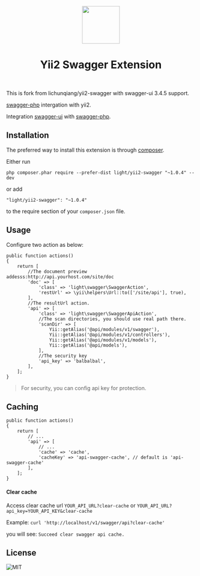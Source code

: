 <p align="center">
    <a href="https://github.com/yiisoft" target="_blank">
        <img src="https://avatars0.githubusercontent.com/u/993323" height="100px">
    </a>
    <h1 align="center">Yii2 Swagger Extension</h1>
    <br>
</p>
This is fork from lichunqiang/yii2-swagger with swagger-ui 3.4.5 support. 

[swagger-php](https://github.com/zircote/swagger-php) intergation with yii2.

Integration [swagger-ui](https://github.com/swagger-api/swagger-ui) with [swagger-php](https://github.com/zircote/swagger-php).


Installation
------------

The preferred way to install this extension is through [composer](http://getcomposer.org/download/).

Either run

```
php composer.phar require --prefer-dist light/yii2-swagger "~1.0.4" --dev
```

or add

```
"light/yii2-swagger": "~1.0.4"
```

to the require section of your `composer.json` file.


Usage
-----

Configure two action as below:

```
public function actions()
{
    return [
        //The document preview addesss:http://api.yourhost.com/site/doc
        'doc' => [
            'class' => 'light\swagger\SwaggerAction',
            'restUrl' => \yii\helpers\Url::to(['/site/api'], true),
        ],
        //The resultUrl action.
        'api' => [
            'class' => 'light\swagger\SwaggerApiAction',
            //The scan directories, you should use real path there.
            'scanDir' => [
                Yii::getAlias('@api/modules/v1/swagger'),
                Yii::getAlias('@api/modules/v1/controllers'),
                Yii::getAlias('@api/modules/v1/models'),
                Yii::getAlias('@api/models'),
            ],
            //The security key
            'api_key' => 'balbalbal',
        ],
    ];
}
```

> For security, you can config api key for protection.

Caching
-------

```
public function actions()
{
    return [
        // ...
        'api' => [
            // ...
            'cache' => 'cache',
            'cacheKey' => 'api-swagger-cache', // default is 'api-swagger-cache'
        ],
    ];
}
```

#### Clear cache

Access clear cache url `YOUR_API_URL?clear-cache` or `YOUR_API_URL?api_key=YOUR_API_KEY&clear-cache`

Example: `curl 'http://localhost/v1/swagger/api?clear-cache'`

you will see: `Succeed clear swagger api cache.`


License
-------
![MIT](https://img.shields.io/badge/license-MIT-blue.svg?style=flat-square)
